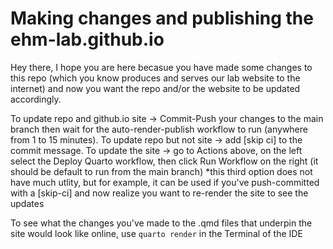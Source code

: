 # Making changes and publishing the ehm-lab.github.io

Hey there, I hope you are here becasue you have made some changes to this repo (which you know produces and serves our lab website to the internet) and now you want the repo and/or the website to be updated accordingly.

To update repo and github.io site -> Commit-Push your changes to the main branch then wait for the auto-render-publish workflow to run (anywhere from 1 to 15 minutes).
To update repo but not site -> add [skip ci] to the commit message.
To update the site -> go to Actions above, on the left select the Deploy Quarto workflow, then click Run Workflow on the right (it should be default to run from the main branch)
*this third option does not have much utlity, but for example, it can be used if you've push-committed with a [skip-ci] and now realize you want to re-render the site to see the updates

To see what the changes you've made to the .qmd files that underpin the site would look like online, use `quarto render` in the Terminal of the IDE
